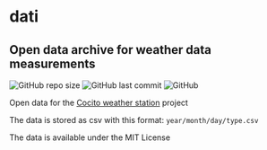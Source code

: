 # dati

## Open data archive for weather data measurements

![GitHub repo size](https://img.shields.io/github/repo-size/StazioneMeteoCocito/dati)
![GitHub last commit](https://img.shields.io/github/last-commit/StazioneMeteoCocito/dati)
![GitHub](https://img.shields.io/github/license/StazioneMeteoCocito/dati)


Open data for the [Cocito weather station](https://github.com/MatMasIt/weatherStation) project

The data is stored as csv with this format: `year/month/day/type.csv`

The data is available under the MIT License
